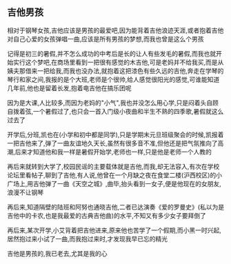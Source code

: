 ## 吉他男孩 ##

相对于钢琴女孩,吉他应该是男孩的最爱吧,因为能背着吉他浪迹天涯,或者抱着吉他对自己心爱的女孩弹唱一曲,应该是所有男孩的梦想,而我也曾是这么个男孩

记得是初三的暑假,并不怎么成功的中考后是长的让人有些发毛的暑假,而我也就开始实行这个梦吧,在商场里看到一把很有感觉的木吉他,可是老妈并不给我买,而是从姨夫那借来一把给我,而我也没办法,就抱着这把漆色有些久远的吉他,奔走在学琴的琴行和家之间,我报的是个大班,老师是个很帅,给人感觉很阳光的感觉,可谁能知道几年前,他也是留着长发,抱着电吉他在搞乐团呢

因为是大课,人比较多,而因为老妈的"小气",我也并没怎么用心学,只是闷着头自顾自拨着弦,一个暑假过了,也只会一首入门级小夜曲和半生不熟的四季歌,暑假就这么过去了

开学后,分班,凯也在(小学和初中都是同学),只是学期末元旦班级聚会的时候,凯报着一把吉他来了,弹了一曲友谊地久天长,虽然有很多音不准,但他还是把气氛推向了高潮,后来才知道他和我一样是暑假开始学,老师也一样,只是他是老师一个人教的

再后来就转到大学了,校园民谣的主要载体就是吉他,而我,却无法容入,有次在学校论坛里看帖子,聊到了吉他,有人说,他曾在一个月缺之夜在食堂二楼(沪西校区)的小广场上,用吉他弹了一曲《天空之城》,曲毕,抬头看到一女子,便是他现在的女朋友,浪漫不让钢琴

再后来,知道隔壁的陆班和阿努也通晓吉他,二者已达演奏《爱的罗曼史》(私以为是吉他中的卡农,也是我最爱的古典吉他曲)的水平,不知又有多少女子要拜倒了

再后来,某次开学,小艾背着把吉他进来,原来他也苦学了一个假期,而小黑一时兴起,居然抱过来小试了一曲,而我抱过来时,才发现我早已忘的精光

吉他是男孩的,我已老去,尤其是我的心